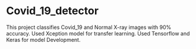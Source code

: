 # Covid_19_detector
This project classifies Covid_19 and Normal X-ray images  with 90% accuracy. Used Xception model for transfer learning. Used Tensorflow and Keras for model Development.
